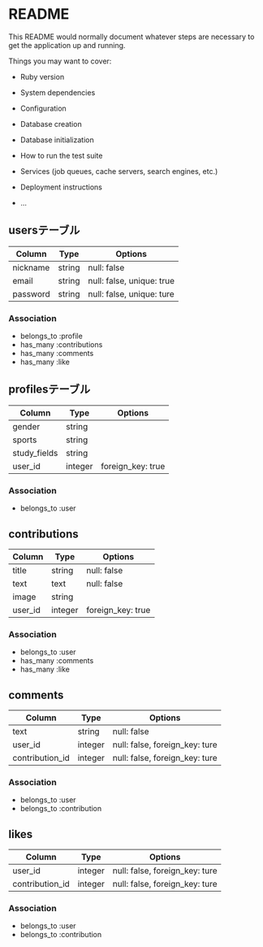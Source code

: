 # README

This README would normally document whatever steps are necessary to get the
application up and running.

Things you may want to cover:

* Ruby version

* System dependencies

* Configuration

* Database creation

* Database initialization

* How to run the test suite

* Services (job queues, cache servers, search engines, etc.)

* Deployment instructions

* ...


## usersテーブル
|Column|Type|Options|
|------|----|-------|
|nickname|string|null: false|
|email|string|null: false, unique: true|
|password|string|null: false, unique: ture|

### Association
- belongs_to :profile
- has_many :contributions
- has_many :comments
- has_many :like


## profilesテーブル
|Column|Type|Options|
|------|----|-------|
|gender|string||
|sports|string||
|study_fields|string||
|user_id|integer|foreign_key: true|

### Association
- belongs_to :user



## contributions
|Column|Type|Options|
|------|----|-------|
|title|string|null: false|
|text|text|null: false|
|image|string||
|user_id|integer|foreign_key: true|

### Association
- belongs_to :user
- has_many :comments
- has_many :like


## comments
|Column|Type|Options|
|------|----|-------|
|text|string|null: false|
|user_id|integer|null: false, foreign_key: ture|
|contribution_id|integer|null: false, foreign_key: ture|

### Association
- belongs_to :user
- belongs_to :contribution


## likes
|Column|Type|Options|
|------|----|-------|
|user_id|integer|null: false, foreign_key: ture|
|contribution_id|integer|null: false, foreign_key: ture|

### Association
- belongs_to :user
- belongs_to :contribution
